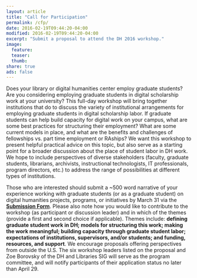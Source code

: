 ```yaml
---
layout: article
title: "Call for Participation"
permalink: /cfp/
date: 2016-02-19T09:44:20-04:00
modified: 2016-02-19T09:44:20-04:00
excerpt: "Submit a proposal to attend the DH 2016 workshop."
image:
  feature:
  teaser:
  thumb:
share: true
ads: false
---
```


Does your library or digital humanities center employ graduate students? Are you considering employing graduate students in digital scholarship work at your university? This full-day workshop will bring together institutions that do to discuss the variety of institutional arrangements for employing graduate students in digital scholarship labor. If graduate students can help build capacity for digital work on your campus, what are some best practices for structuring their employment? What are some current models in place, and what are the benefits and challenges of fellowships vs. part time employment or RAships? We want this workshop to present helpful practical advice on this topic, but also serve as a starting point for a broader discussion about the place of student labor in DH work. We hope to include perspectives of diverse stakeholders (faculty, graduate students, librarians, archivists, instructional technologists, IT professionals, program directors, etc.) to address the range of possibilities at different types of institutions. 

Those who are interested should submit a ~500 word narrative of your experience working with graduate students (or as a graduate student) on digital humanities projects, programs, or initiatives by March 31 via the [**Submission Form**](https://docs.google.com/forms/d/1kP-YoRVFUpZl22NfB1yQ5e0DPeMb1yYSpS90_tZn4_w/viewform). Please also note how you would like to contribute to the workshop (as participant or discussion leader) and in which of the themes (provide a first and second choice if applicable). Themes include: <strong>defining graduate student work in DH; models for structuring this work; making the work meaningful; building capacity through graduate student labor; expectations of institutions, supervisors, and/or students; and funding, resources, and support</strong>. We encourage proposals offering perspectives from outside the U.S. The six workshop leaders listed on the proposal and Zoe Borovsky of the DH and Libraries SIG will serve as the program committee, and will notify participants of their application status no later than April 29.
